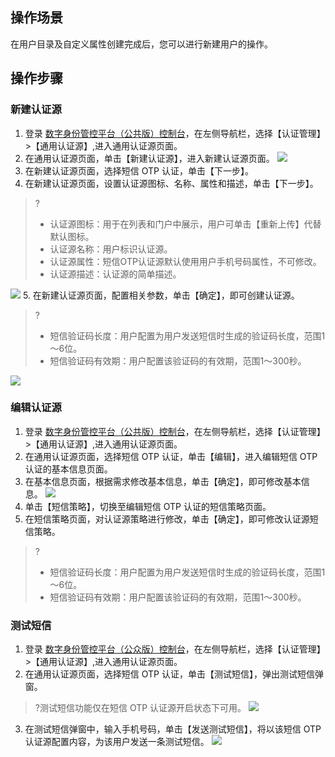## 操作场景
在用户目录及自定义属性创建完成后，您可以进行新建用户的操作。

## 操作步骤
### 新建认证源
1. 登录 [数字身份管控平台（公共版）控制台](https://console.cloud.tencent.com/ciam)，在左侧导航栏，选择【认证管理】>【通用认证源】,进入通用认证源页面。
2. 在通用认证源页面，单击【新建认证源】，进入新建认证源页面。
![](https://main.qcloudimg.com/raw/cac93cbfd835e939665b4d3b450d5bfc.png)
3. 在新建认证源页面，选择短信 OTP 认证，单击【下一步】。
4. 在新建认证源页面，设置认证源图标、名称、属性和描述，单击【下一步】。
>?
>- 认证源图标：用于在列表和门户中展示，用户可单击【重新上传】代替默认图标。
>- 认证源名称：用户标识认证源。
>- 认证源属性：短信OTP认证源默认使用用户手机号码属性，不可修改。
>- 认证源描述：认证源的简单描述。
>
![](https://main.qcloudimg.com/raw/4701ffbc5964e85e793e259aadbbf884.png)
5. 在新建认证源页面，配置相关参数，单击【确定】，即可创建认证源。
>?
>- 短信验证码长度：用户配置为用户发送短信时生成的验证码长度，范围1～6位。
>- 短信验证码有效期：用户配置该验证码的有效期，范围1～300秒。
>
![](https://main.qcloudimg.com/raw/1da1d7ba1eae89c9cb2bee38e60185bc.png)

### 编辑认证源
1. 登录 [数字身份管控平台（公共版）控制台](https://console.cloud.tencent.com/ciam)，在左侧导航栏，选择【认证管理】>【通用认证源】,进入通用认证源页面。
2. 在通用认证源页面，选择短信 OTP 认证，单击【编辑】，进入编辑短信 OTP 认证的基本信息页面。
3. 在基本信息页面，根据需求修改基本信息，单击【确定】，即可修改基本信息。
![](https://main.qcloudimg.com/raw/fa7fc6ecea2df7ee70c41cd8f016918b.png)
4. 单击【短信策略】，切换至编辑短信 OTP 认证的短信策略页面。
5. 在短信策略页面，对认证源策略进行修改，单击【确定】，即可修改认证源短信策略。
>?
>- 短信验证码长度：用户配置为用户发送短信时生成的验证码长度，范围1～6位。
>- 短信验证码有效期：用户配置该验证码的有效期，范围1～300秒。


### 测试短信
1. 登录 [数字身份管控平台（公众版）控制台](https://console.cloud.tencent.com/ciam)，在左侧导航栏，选择【认证管理】>【通用认证源】,进入通用认证源页面。
2. 在通用认证源页面，选择短信 OTP 认证，单击【测试短信】，弹出测试短信弹窗。
>?测试短信功能仅在短信 OTP 认证源开启状态下可用。
![](https://main.qcloudimg.com/raw/c5101afeff25916b6d4bdef9e937e690.png)
3. 在测试短信弹窗中，输入手机号码，单击【发送测试短信】，将以该短信 OTP 认证源配置内容，为该用户发送一条测试短信。
![](https://main.qcloudimg.com/raw/56ea3241730b5fd69d01530d83095b1a.png)
